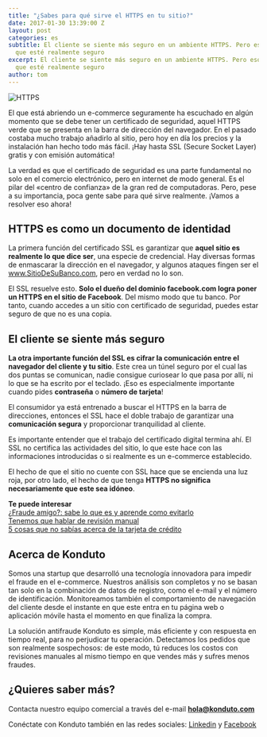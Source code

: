 ```yaml
---
title: "¿Sabes para qué sirve el HTTPS en tu sitio?"
date: 2017-01-30 13:39:00 Z
layout: post
categories: es
subtitle: El cliente se siente más seguro en un ambiente HTTPS. Pero eso no significa
  que esté realmente seguro
excerpt: El cliente se siente más seguro en un ambiente HTTPS. Pero eso no significa
  que esté realmente seguro
author: tom
---
```


![HTTPS](/images/151023-https-executivo.jpg)

El que está abriendo un e-commerce seguramente ha escuchado en algún momento que se debe tener un certificado de seguridad, aquel HTTPS verde que se presenta en la barra de dirección del navegador. En el pasado costaba mucho trabajo añadirlo al sitio, pero hoy en día los precios y la instalación han hecho todo más fácil. ¡Hay hasta SSL (Secure Socket Layer) gratis y con emisión automática!

La verdad es que el certificado de seguridad es una parte fundamental no solo en el comercio electrónico, pero en internet de modo general. Es el pilar del «centro de confianza» de la gran red de computadoras. Pero, pese a su importancia, poca gente sabe para qué sirve realmente. ¡Vamos a resolver eso ahora!

## HTTPS es como un documento de identidad

La primera función del certificado SSL es garantizar que **aquel sitio es realmente lo que dice ser**, una especie de credencial. Hay diversas formas de enmascarar la dirección en el navegador, y algunos ataques fingen ser el www.SitioDeSuBanco.com, pero en verdad no lo son.

El SSL resuelve esto. **Solo el dueño del dominio facebook.com logra poner un HTTPS en el sitio de Facebook**. Del mismo modo que tu banco. Por tanto, cuando accedes a un sitio con certificado de seguridad, puedes estar seguro de que no es una copia.

## El cliente se siente más seguro

**La otra importante función del SSL es cifrar la comunicación entre el navegador del cliente y tu sitio**. Este crea un túnel seguro por el cual las dos puntas se comunican, nadie consigue curiosear lo que pasa por allí, ni lo que se ha escrito por el teclado. ¡Eso es especialmente importante cuando pides **contraseña** o **número de tarjeta**!

El consumidor ya está entrenado a buscar el HTTPS en la barra de direcciones, entonces el SSL hace el doble trabajo de garantizar una **comunicación segura** y proporcionar tranquilidad al cliente.

Es importante entender que el trabajo del certificado digital termina ahí. El SSL no certifica las actividades del sitio, lo que este hace con las informaciones introducidas o si realmente es un e-commerce establecido.

El hecho de que el sitio no cuente con SSL hace que se encienda una luz roja, por otro lado, el hecho de que tenga **HTTPS no significa necesariamente que este sea idóneo**.

**Te puede interesar**  
[¿Fraude amigo?: sabe lo que es y aprende como evitarlo](https://blog.konduto.com/es/2016/05/que-es-un-fraude-amigo/?utm_source=konduto&utm_medium=blog-es&utm_campaign=conteudo)  
[Tenemos que hablar de revisión manual](https://blog.konduto.com/es/2016/08/tenemos-que-hablar-de-revision-manual/?utm_source=konduto&utm_medium=blog-es&utm_campaign=conteudo)  
[
5 cosas que no sabías acerca de la tarjeta de crédito](https://blog.konduto.com/es/2016/04/cosas-que-no-sabias-acerca-de-tarjeta-de-credito/?utm_source=konduto&utm_medium=blog-es&utm_campaign=conteudo)

## Acerca de Konduto

Somos una startup que desarrolló una tecnología innovadora para impedir el fraude en el e-commerce. Nuestros análisis son completos y no se basan tan solo en la combinación de datos de registro, como el e-mail y el número de identificación. Monitoreamos también el comportamiento de navegación del cliente desde el instante en que este entra en tu página web o aplicación móvile hasta el momento en que finaliza la compra.

La solución antifraude Konduto es simple, más eficiente y con respuesta en tiempo real, para no perjudicar tu operación. Detectamos los pedidos que son realmente sospechosos: de este modo, tú reduces los costos con revisiones manuales al mismo tiempo en que vendes más y sufres menos fraudes.

## ¿Quieres saber más?

Contacta nuestro equipo comercial a través del e-mail **hola@konduto.com**

Conéctate con Konduto también en las redes sociales: [Linkedin](https://www.linkedin.com/company/konduto) y [Facebook](https://www.facebook.com/konduto)  